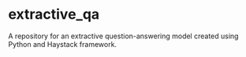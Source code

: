 # extractive_qa
A repository for an extractive question-answering model created using Python and Haystack framework.
